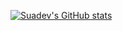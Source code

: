 [![Suadev's GitHub stats](https://github-readme-stats.vercel.app/api?username=suadevv)](https://github.com/anuraghazra/github-readme-stats)

